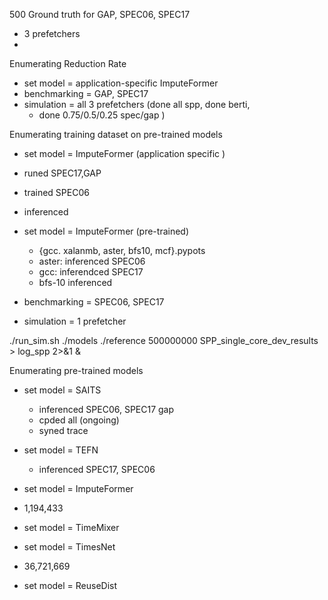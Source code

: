 500 Ground truth for GAP, SPEC06, SPEC17
- 3 prefetchers
-
Enumerating Reduction Rate
- set model = application-specific ImputeFormer
- benchmarking = GAP, SPEC17
- simulation = all 3 prefetchers (done all spp, done berti,
	- done 0.75/0.5/0.25 spec/gap )

Enumerating training dataset on pre-trained models
- set model = ImputeFormer (application specific	)
- runed SPEC17,GAP
- trained SPEC06
- inferenced

- set model = ImputeFormer (pre-trained)
	- {gcc. xalanmb, aster, bfs10, mcf}.pypots
	- aster: inferenced  SPEC06
	- gcc: inferendced SPEC17
	- bfs-10 inferenced
- benchmarking = SPEC06, SPEC17
- simulation = 1 prefetcher

./run_sim.sh ./models ./reference 500000000 SPP_single_core_dev_results > log_spp 2>&1 &

Enumerating pre-trained models
- set model = SAITS
	- inferenced SPEC06, SPEC17 gap
	- cpded all (ongoing)
	- syned trace

- set model = TEFN
	- inferenced SPEC17, SPEC06
	
- set model = ImputeFormer 
- 1,194,433
- set model = TimeMixer
- set model = TimesNet
- 36,721,669
- set model = ReuseDist
<!--stackedit_data:
eyJoaXN0b3J5IjpbMzI2MTM4NjYzLC0xMzQ3MjM0MzA5LC0yMD
QwOTM1NzYzLDIxMTUyMTA4NDgsMTY5NjczNjk2OCwtOTE1ODU4
MDMxLC01MDc2ODc4NjQsLTE2MjY0NDI5NTQsLTg0MDY0NzAyNy
wxODk0MjAwNTIxLDE2NDEwMjYyMzIsMTcxNTc1OTQwOSwxOTYz
MzA5ODY5LC04MjgzMTE1MTMsNDU4NjA1NTMzLDY3NDU5OTM5Ni
wyMzUyMTAzODEsLTU4ODIzMTM2MiwtNDE3MTQ5MDIsODkxMDM0
NThdfQ==
-->